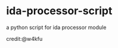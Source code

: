 ida-processor-script
====================

a python script for ida processor module

credit:@w4kfu 
